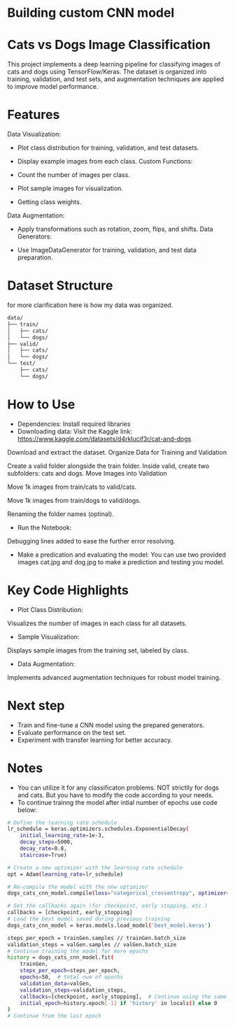
# Building custom CNN model
# Cats vs Dogs Image Classification

This project implements a deep learning pipeline for classifying images of cats and dogs using TensorFlow/Keras. The dataset is organized into training, validation, and test sets, and augmentation techniques are applied to improve model performance.

# Features
Data Visualization:

- Plot class distribution for training, validation, and test datasets.
- Display example images from each class.
Custom Functions:

- Count the number of images per class.
- Plot sample images for visualization.
- Getting class weights.

Data Augmentation:

- Apply transformations such as rotation, zoom, flips, and shifts.
Data Generators:

- Use ImageDataGenerator for training, validation, and test data preparation.

# Dataset Structure
for more clarification here is how my data was organized.






```bash
data/
├── train/
│   ├── cats/
│   └── dogs/
├── valid/
│   ├── cats/
│   └── dogs/
└── test/
    ├── cats/
    └── dogs/

```
# How to Use
- Dependencies: 
Install required libraries
- Downloading data:
Visit the Kaggle link: https://www.kaggle.com/datasets/d4rklucif3r/cat-and-dogs

Download and extract the dataset.
Organize Data for Training and Validation

Create a valid folder alongside the train folder.
Inside valid, create two subfolders: cats and dogs.
Move Images into Validation

Move 1k images from train/cats to valid/cats.

Move 1k images from train/dogs to valid/dogs.

Renaming the folder names (optinal).
- Run the Notebook:

Debugging lines added to ease the further error resolving.
- Make a predication and evaluating the model:
You can use two provided images cat.jpg and dog.jpg to make a prediction and testing you model.
# Key Code Highlights
- Plot Class Distribution:

Visualizes the number of images in each class for all datasets.
- Sample Visualization:

Displays sample images from the training set, labeled by class.
- Data Augmentation:

Implements advanced augmentation techniques for robust model training.

# Next step
- Train and fine-tune a CNN model using the prepared generators.
- Evaluate performance on the test set.
- Experiment with transfer learning for better accuracy.

# Notes
- You can utilize it for any classificaton problems. NOT strictlly for dogs and cats. But you have to modify the code according to your needs.
- To continue trainng the model after intial number of epochs use code below:
```bash
# Define the learning rate schedule
lr_schedule = keras.optimizers.schedules.ExponentialDecay(
    initial_learning_rate=1e-3,
    decay_steps=5000,
    decay_rate=0.8,
    staircase=True)

# Create a new optimizer with the learning rate schedule
opt = Adam(learning_rate=lr_schedule)

# Re-compile the model with the new optimizer
dogs_cats_cnn_model.compile(loss="categorical_crossentropy", optimizer=opt, metrics=["accuracy"])

# Set the callbacks again (for checkpoint, early stopping, etc.)
callbacks = [checkpoint, early_stopping]
# Load the best model saved during previous training
dogs_cats_cnn_model = keras.models.load_model('best_model.keras')

steps_per_epoch = trainGen.samples // trainGen.batch_size
validation_steps = valGen.samples // valGen.batch_size
# Continue training the model for more epochs
history = dogs_cats_cnn_model.fit(
    trainGen,
    steps_per_epoch=steps_per_epoch,
    epochs=50,  # total num of epochs
    validation_data=valGen,
    validation_steps=validation_steps,
    callbacks=[checkpoint, early_stopping],  # Continue using the same callbacks
    initial_epoch=history.epoch[-1] if 'history' in locals() else 0
)
# Continue from the last epoch
```

 
    

